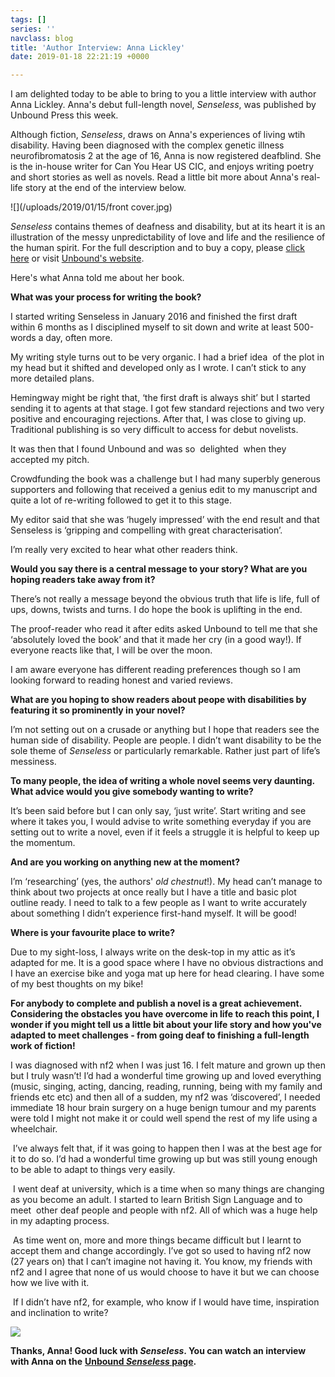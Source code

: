 ```yaml
---
tags: []
series: ''
navclass: blog
title: 'Author Interview: Anna Lickley'
date: 2019-01-18 22:21:19 +0000

---
```

I am delighted today to be able to bring to you a little interview with author Anna Lickley. Anna's debut full-length novel, _Senseless_, was published by Unbound Press this week.

Although fiction, _Senseless_, draws on Anna's experiences of living wtih disability. Having been diagnosed with the complex genetic illness neurofibromatosis 2 at the age of 16, Anna is now registered deafblind. She is the in-house writer for Can You Hear US CIC, and enjoys writing poetry and short stories as well as novels. Read a little bit more about Anna's real-life story at the end of the interview below.

![](/uploads/2019/01/15/front cover.jpg)  
  
_Senseless_ contains themes of deafness and disability, but at its heart it is an illustration of the messy unpredictability of love and life and the resilience of the human spirit. For the full description and to buy a copy, please [click here](https://smile.amazon.co.uk/Senseless-Anna-Lickley/dp/1912618044/ref=sr_1_1?ie=UTF8&qid=1547563891&sr=8-1&keywords=senseless+anna+lickley) or visit [Unbound's website](https://unbound.com/books/senseless/).

Here's what Anna told me about her book.

**What was your process for writing the book?**

I started writing Senseless in January 2016 and finished the first draft  within 6 months as I disciplined myself to sit down and write at least 500-words a day, often more.

My writing style turns out to be very organic. I had a brief idea  of the plot in my head but it shifted and developed only as I wrote. I can’t stick to any more detailed plans.

Hemingway might be right that, ‘the first draft is always shit’ but I started sending it to agents at that stage. I got few standard rejections and two very positive and encouraging rejections. After that, I was close to giving up. Traditional publishing is so very difficult to access for debut novelists.

It was then that I found Unbound and was so  delighted  when they accepted my pitch.

Crowdfunding the book was a challenge but I had many superbly generous supporters and following that received a genius edit to my manuscript and quite a lot of re-writing followed to get it to this stage.

My editor said that she was ‘hugely impressed’ with the end result and that Senseless is ‘gripping and compelling with great characterisation’.

I’m really very excited to hear what other readers think.

**Would you say there is a central message to your story? What are you hoping readers take away from it?**

There’s not really a message beyond the obvious truth that life is life, full of ups, downs, twists and turns. I do hope the book is uplifting in the end.

The proof-reader who read it after edits asked Unbound to tell me that she ‘absolutely loved the book’ and that it made her cry (in a good way!). If everyone reacts like that, I will be over the moon.

I am aware everyone has different reading preferences though so I am looking forward to reading honest and varied reviews.

**What are you hoping to show readers about peope with disabilities by featuring it so prominently in your novel?**

I’m not setting out on a crusade or anything but I hope that readers see the human side of disability. People are people. I didn’t want disability to be the sole theme of _Senseless_ or particularly remarkable. Rather just part of life’s messiness.

**To many people, the idea of writing a whole novel seems very daunting. What advice would you give somebody wanting to write?**

It’s been said before but I can only say, ‘just write’. Start writing and see where it takes you, I would advise to write something everyday if you are setting out to write a novel, even if it feels a struggle it is helpful to keep up the momentum.

**And are you working on anything new at the moment?**

I’m ‘researching’ (yes, the authors' _old chestnut_!). My head can’t manage to think about two projects at once really but I have a title and basic plot outline ready. I need to talk to a few people as I want to write accurately about something I didn’t experience first-hand myself. It will be good!

**Where is your favourite place to write?**

Due to my sight-loss, I always write on the desk-top in my attic as it’s adapted for me. It is a good space where I have no obvious distractions and I have an exercise bike and yoga mat up here for head clearing. I have some of my best thoughts on my bike!

**For anybody to complete and publish a novel is a great achievement. Considering the obstacles you have overcome in life to reach this point, I wonder if you might tell us a little bit about your life story and how you've adapted to meet challenges - from going deaf to finishing a full-length work of fiction!**

I was diagnosed with nf2 when I was just 16. I felt mature and grown up then but I truly wasn’t! I’d had a wonderful time growing up and loved everything (music, singing, acting, dancing, reading, running, being with my family and friends etc etc) and then all of a sudden, my nf2 was ‘discovered’, I needed immediate 18 hour brain surgery on a huge benign tumour and my parents were told I might not make it or could well spend the rest of my life using a wheelchair.

 I’ve always felt that, if it was going to happen then I was at the best age for it to do so. I’d had a wonderful time growing up but was still young enough to be able to adapt to things very easily.

 I went deaf at university, which is a time when so many things are changing as you become an adult. I started to learn British Sign Language and to meet  other deaf people and people with nf2. All of which was a huge help in my adapting process.

 As time went on, more and more things became difficult but I learnt to accept them and change accordingly. I’ve got so used to having nf2 now (27 years on) that I can’t imagine not having it. You know, my friends with nf2 and I agree that none of us would choose to have it but we can choose how we live with it.

 If I didn’t have nf2, for example, who know if I would have time, inspiration and inclination to write?

![](/uploads/2019/01/15/arrived.jpg)

**Thanks, Anna! Good luck with _Senseless_. You can watch an interview with Anna on the** [**Unbound _Senseless_ page**](https://unbound.com/books/senseless/)**.**